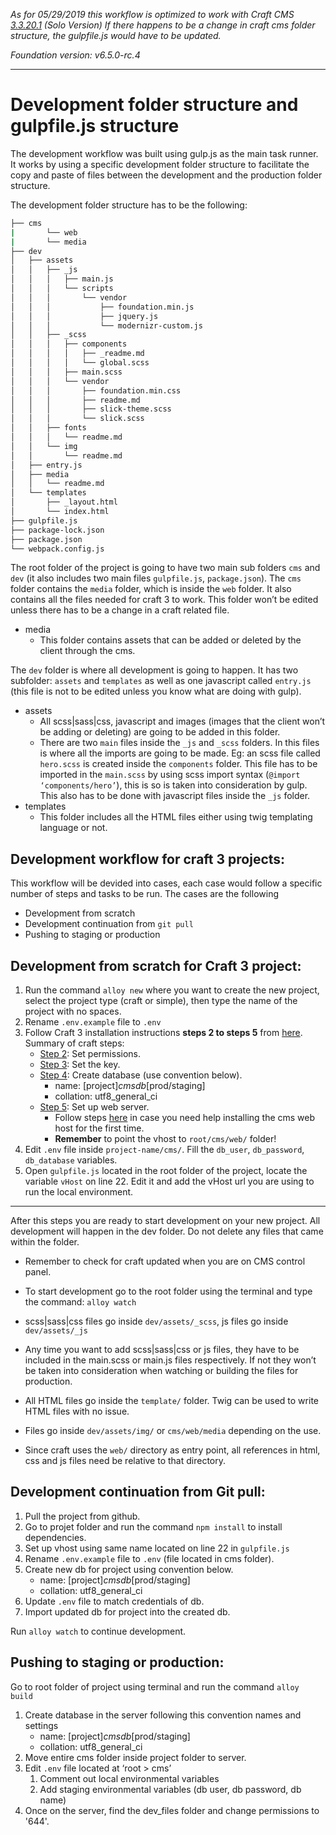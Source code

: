 *As for 05/29/2019 this workflow is optimized to work with Craft CMS  [3.3.20.1](https://download.craftcdn.com/craft/3.0/Craft-3.0.41.zip) (Solo Version)
If there happens to be a change in craft cms folder structure, the gulpfile.js would have to be updated.*

*Foundation version: v6.5.0-rc.4*

---


# Development folder structure and gulpfile.js structure

The development workflow was built using gulp.js as the main task runner. It works by using a specific development folder structure to facilitate the copy and paste of files between the development and the production folder structure. 

The development folder structure has to be the following:

```bash
├── cms
|		└── web
|      	└── media
├── dev
│   ├── assets
│   │   ├── _js
│   │   │   ├── main.js
│   │   │   └── scripts
│   │   │       └── vendor
│   │   │           ├── foundation.min.js
│   │   │           ├── jquery.js
│   │   │           └── modernizr-custom.js
│   │   ├── _scss
│   │   │   ├── components
│   │   │   │   ├── _readme.md
│   │   │   │   └── global.scss
│   │   │   ├── main.scss
│   │   │   └── vendor
│   │   │       ├── foundation.min.css
│   │   │       ├── readme.md
│   │   │       ├── slick-theme.scss
│   │   │       └── slick.scss
│   │   ├── fonts
│   │   │   └── readme.md
│   │   └── img
│   │       └── readme.md
│   ├── entry.js
│   ├── media
│   │   └── readme.md
│   └── templates
│       ├── _layout.html
│       └── index.html
├── gulpfile.js
├── package-lock.json
├── package.json
└── webpack.config.js
```

The root folder of the project is going to have two main sub folders `cms` and `dev` (it also includes two main files `gulpfile.js`, `package.json`). The `cms` folder contains the `media` folder, which is inside the `web` folder. It also contains all the files needed for craft 3 to work. This folder won’t be edited unless there has to be a change in a craft related file.

- media 
  - This folder contains assets that can be added or deleted by the client through the cms.

The `dev` folder is where all development is going to happen. It has two subfolder: `assets` and `templates` as well as one javascript called `entry.js` (this file is not to be edited unless you know what are doing with gulp).

* assets
    * All scss|sass|css, javascript and images (images that the client won’t be adding or deleting) are going to be added in this folder. 
    * There are two `main` files inside the `_js` and `_scss` folders. In this files is where all the imports are going to be made. Eg: an scss file called `hero.scss` is created inside the `components` folder. This file has to be imported in the `main.scss` by using scss import syntax (`@import ‘components/hero’`), this is so is taken into consideration by gulp. This also has to be done with javascript files inside the `_js` folder.
* templates 
    * This folder includes all the HTML files either using twig templating language or not.



## Development workflow for craft 3 projects:

This workflow will be devided into cases, each case would follow a specific number of steps and tasks to be run.
The cases are the following

* Development from scratch
* Development continuation from `git pull`
* Pushing to staging or production



## Development from scratch for Craft 3 project:

1. Run the command `alloy new` where you want to create the new project,  select the project type (craft or simple), then type the name of the project with no spaces.
2. Rename `.env.example` file to `.env`
3. Follow Craft 3 installation instructions **steps 2 to steps 5** from [here](https://docs.craftcms.com/v3/installation.html#directory-structure). Summary of craft steps:
   - [Step 2](https://docs.craftcms.com/v3/installation.html#step-2-set-the-file-permissions): Set permissions.
   - [Step 3](https://docs.craftcms.com/v3/installation.html#step-3-set-a-security-key): Set the key.
   - [Step 4](https://docs.craftcms.com/v3/installation.html#step-4-create-a-database): Create database (use convention below).
     - name: [project]_cmsdb_[prod/staging]
     - collation: utf8_general_ci
   - [Step 5](https://docs.craftcms.com/v3/installation.html#step-5-set-up-the-web-server): Set up web server.
     - Follow steps [here](https://www.evernote.com/l/AAdH90XLgkdDfKnv7NvFTKlAbUJ_RGApuI4) in case you need help installing the cms web host for the first time.
     - **Remember** to point the vhost to ```root/cms/web/``` folder!
4. Edit `.env` file inside `project-name/cms/`. Fill the `db_user`, `db_password`, `db_database` variables.
5. Open ```gulpfile.js``` located in the root folder of the project, locate the variable ```vHost``` on line 22. Edit it and add the vHost url you are using to run the local environment.

------

After this steps you are ready to start development on your new project. All development will happen in the dev folder. Do not delete any files that came within the folder.

- Remember to check for craft updated when you are on CMS control panel.

- To start development go to the root folder using the terminal and type the command: `alloy watch` 
- scss|sass|css files go inside ```dev/assets/_scss```, js files go inside ```dev/assets/_js```
- Any time you want to add  scss|sass|css or js files, they have to be included in the main.scss or main.js files respectively. If not they won’t be taken into consideration when watching or building the files for production.
- All HTML files go inside the ```template/``` folder. Twig can be used to write HTML files with no issue.
- Files go inside ```dev/assets/img/``` or ```cms/web/media``` depending on the use.
- Since craft uses the ```web/``` directory as entry point, all references in html, css and js files need be relative to that directory.



## Development continuation from Git pull:

1. Pull the project from github.
2. Go to projet folder and run the command `npm install` to install dependencies.
3. Set up vhost using same name located on line 22 in `gulpfile.js` 
4. Rename `.env.example` file to `.env` (file located in cms folder).
5. Create new db for project using convention below.
   - name: [project]_cmsdb_[prod/staging]
   - collation: utf8_general_ci
6. Update `.env` file to match credentials of db.
7. Import updated db for project into the created db.

Run `alloy watch` to continue development.



## Pushing to staging or production:

Go to root folder of project using terminal and run the command ```alloy build``` 
1. Create database in the server following this convention names and settings
    - name: [project]_cmsdb_[prod/staging]
    - collation: utf8_general_ci
2. Move entire cms folder inside project folder to server.
3. Edit `.env` file located at ‘root > cms’
    1. Comment out local environmental variables
    2. Add staging environmental variables (db user, db password, db name)
4. Once on the server, find the dev_files folder and change permissions to '644'.



